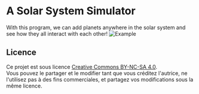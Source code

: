 # A Solar System Simulator

With this program, we can add planets anywhere in the solar system and see how they all interact with each other!
![Example](https://media0.giphy.com/media/v1.Y2lkPTc5MGI3NjExZjZnOHl1ZTAxdTNhOW9wcHd2cXdkYXFpZWlmZ3dqdG55bHRkc2J6MiZlcD12MV9pbnRlcm5hbF9naWZfYnlfaWQmY3Q9Zw/NbjV9qevP8rJhqcsCq/giphy.gif)

## Licence

Ce projet est sous licence [Creative Commons BY-NC-SA 4.0](https://creativecommons.org/licenses/by-nc-sa/4.0/deed.fr).  
Vous pouvez le partager et le modifier tant que vous créditez l'autrice, ne l'utilisez pas à des fins commerciales, et partagez vos modifications sous la même licence.
